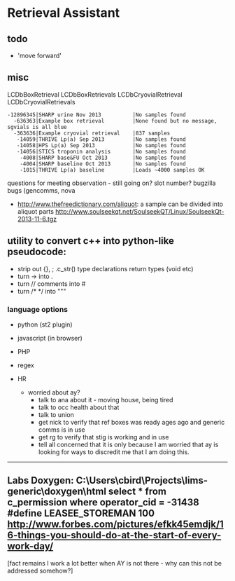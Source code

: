 # Retrieval Assistant

## todo

 * 'move forward'

## misc

LCDbBoxRetrieval
LCDbBoxRetrievals
LCDbCryovialRetrieval
LCDbCryovialRetrievals

    -12896345|SHARP urine Nov 2013          |No samples found
      -636363|Example box retrieval         |None found but no message, sgvials is all blue
      -363636|Example cryovial retrieval    |837 samples
       -14059|THRIVE Lp(a) Sep 2013         |No samples found
       -14058|HPS Lp(a) Sep 2013            |No samples found
       -14056|STICS troponin analysis       |No samples found
        -4008|SHARP base&FU Oct 2013        |No samples found
        -4004|SHARP baseline Oct 2013       |No samples found
        -1015|THRIVE Lp(a) baseline         |Loads ~4000 samples OK

questions for meeting
 observation - still going on?
 slot number?
 bugzilla bugs (gencomms, 
 nova
 
 * http://www.thefreedictionary.com/aliquot: a sample can be divided into aliquot parts
http://www.soulseekqt.net/SoulseekQT/Linux/SoulseekQt-2013-11-6.tgz 


## utility to convert c++ into python-like pseudocode:

 * strip out 
      {}, ;
      .c_str()
      type declarations
      return types (void etc)
 * turn -> into .
 * turn // comments into #
 * turn /* */ into """

### language options

 * python (st2 plugin)
 * javascript (in browser)
 * PHP
 * regex

 * HR
    * worried about ay?
        * talk to ana about it - moving house, being tired
        * talk to occ health about that
        * talk to union
        * get nick to verify that ref boxes was ready ages ago and generic comms is in use
        * get rg to verify that stig is working and in use
        * tell all concerned that it is only because I am worried that ay is looking for ways to discredit me that I am doing this.
---
Labs Doxygen: C:\Users\cbird\Projects\lims-generic\doxygen\html
select * from c_permission where operator_cid = -31438
#define     LEASEE_STOREMAN        100
http://www.forbes.com/pictures/efkk45emdjk/16-things-you-should-do-at-the-start-of-every-work-day/
---

[fact remains I work a lot better when AY is not there - why can this not be addressed somehow?]
